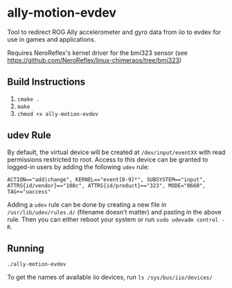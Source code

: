 # ally-motion-evdev
Tool to redirect ROG Ally accelerometer and gyro data from iio to evdev for use in games and applications.

Requires NeroReflex's kernel driver for the bmi323 sensor (see https://github.com/NeroReflex/linux-chimeraos/tree/bmi323)

## Build Instructions
1. `cmake .`
2. `make`
3. `chmod +x ally-motion-evdev`

## udev Rule
By default, the virtual device will be created at `/dev/input/eventXX` with read permissions restricted to root. Access to this device can be granted to logged-in users by adding the following `udev` rule:

`ACTION=="add|change", KERNEL=="event[0-9]*", SUBSYSTEM=="input", ATTRS{id/vendor}=="108c", ATTRS{id/product}=="323", MODE="0660", TAG+="uaccess"`

Adding a `udev` rule can be done by creating a new file in `/usr/lib/udev/rules.d/` (filename doesn't matter) and pasting in the above rule. Then you can either reboot your system or run `sudo udevadm control -R`.

## Running
`./ally-motion-evdev`

To get the names of available iio devices, run `ls /sys/bus/iio/devices/`
